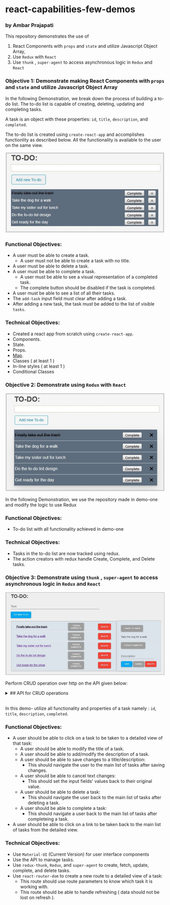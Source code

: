# react-capabilities-few-demos
### by Ambar Prajapati

This repository demonstrates the use of  
1. React Components with `props` and `state` and utilize Javascript Object Array, 
2. Use `Redux` with `React`
3. Use `thunk` , `super-agent` to access asynchronous logic in `Redux` and `React`


### Objective 1: Demonstrate making React Components with `props` and `state` and utilize Javascript Object Array

In the following Demonstration, we break down the process of building a to-do list. The to-do list is capable of creating, deleting, updating and completing tasks. 

A task is an object with these properties: `id`, `title`, `description`, and `completed`.

The to-do list is created  using `create-react-app` and accomplishes functionlity as described below. All the functionality is available to the user on the same view.

<img src="https://github.com/ambarprajapati/react-capabilities-few-demos/blob/master/todo1.jpg"/>

### Functional Objectives:

* A user must be able to create a task.
  * A user must not be able to create a task with no title.
* A user must be able to delete a task.
* A user must be able to complete a task.
  * A user must be able to see a visual representation of a completed task.
  * The complete button should be disabled if the task is completed.
* A user must be able to see a list of all their tasks.
* The `add-task` input field must clear after adding a task.
* After adding a new task, the task must be added to the list of visible `tasks`.

### Technical Objectives:

* Created a react app from scratch using `create-react-app`.
* Components.
* State.
* Props.
* <a href="https://developer.mozilla.org/en-US/docs/Web/JavaScript/Reference/Global_Objects/Array/map?v=example">Map</a>.
* Classes ( at least 1 )
* In-line styles ( at least 1 )
* Conditional Classes


### Objective 2: Demonstrate using `Redux` with `React`

<img src="https://github.com/ambarprajapati/react-capabilities-few-demos/blob/master/todo2.jpg" />

In the following Demonstration, we use the repository made in demo-one and modify the logic to use Redux 

### Functional Objectives:

* To-do list with all functionality achieved in demo-one

### Technical Objectives:

* Tasks in the to-do list are now tracked using redux.
* The action creators with redux handle Create, Complete, and Delete tasks.

### Objective 3: Demonstrate using `thunk` , `super-agent` to access asynchronous logic in `Redux` and `React`

<img src="https://github.com/ambarprajapati/react-capabilities-few-demos/blob/master/todo3.jpg" />

Perform CRUD operation over http on the API given below:

<details>

<summary> ## API for CRUD operations </summary>

<br />

* GET - `https://practiceapi.devmountain.com/api/tasks`
  * Returns an array of all tasks.
* POST - `https://practiceapi.devmountain.com/api/tasks`
  * Creates a new task.
  * Requires a `title` property on the request body that equals a string.
  * Returns an array of all tasks.
* PATCH - `https://practiceapi.devmountain.com/api/tasks/:id`
  * Updates a task.
  * Requires an id parameter of the task you want to patch.
  * Requires a request body with a property or properties you want to update.
    * Valid properties: `title` - string, `description` - string, `completed` - boolean
  * Returns an array of all tasks.
* DELETE - `https://practiceapi.devmountain.com/api/tasks/:id`
  * Deletes a task.
  * Requires an id parameter of the task you want to delete.
  * Returns an array of all tasks.
* PUT - `https://practiceapi.devmountain.com/api/tasks/:id`
  * Marks a task as completed.
  * Requires an id parameter of the task you want to complete.
  * Returns an array of all tasks.

</details>

<br />

In this demo- utilize all functionality and properties of a task namely :  `id`, `title`, `description`, `completed`.


### Functional Objectives:

* A user should be able to click on a task to be taken to a detailed view of that task:
  * A user should be able to modify the title of a task.
  * A user should be able to add/modify the description of a task.
  * A user should be able to save changes to a title/description:
    * This should navigate the user to the main list of tasks after saving changes.
  * A user should be able to cancel text changes:
    * This should set the input fields' values back to their original value.
  * A user should be able to delete a task:
    * This should navigate the user back to the main list of tasks after deleting a task.
  * A user should be able to complete a task:
    * This should navigate a user back to the main list of tasks after completeing a task.
* A user should be able to click on a link to be taken back to the main list of tasks from the detailed view.


### Technical Objectives:

* Use `Material-UI` (Current Version) for user interface components
* Use the API to manage tasks.
* Use `redux-thunk`, `Redux`, and `super-agent` to create, fetch, update, complete, and delete tasks.
* Use `react-router-dom` to create a new route to a detailed view of a task:
  * This route should use route parameters to know which task it is working with.
  * This route should be able to handle refreshing ( data should not be lost on refresh ).
